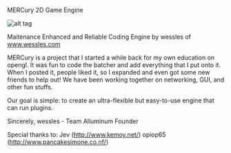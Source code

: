MERCury 2D Game Engine

![alt tag](http://puu.sh/6bVuj.png)
                                       
Maitenance Enhanced and Reliable Coding Engine
          by wessles of www.wessles.com


MERCury is a project that I started a while back for my own education on opengl. It was fun to code the batcher and add everything that I put onto it. When I posted it, people liked it, so I expanded and even got some new friends to help out! We have been working together on networking, GUI, and other fun stuffs.

Our goal is simple: to create an ultra-flexible but easy-to-use engine that can run plugins.

Sincerely,
wessles - Team Alluminum Founder

Special thanks to:
Jev (http://www.kemoy.net/)
opiop65 (http://www.pancakesimone.co.nf/)
